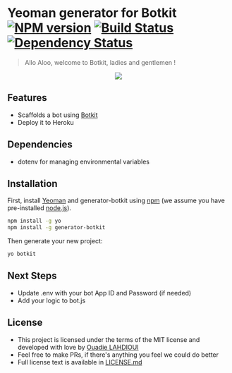 # Yeoman generator for Botkit [![NPM version][npm-image]][npm-url] [![Build Status][travis-image]][travis-url] [![Dependency Status][daviddm-image]][daviddm-url]
> Allo Aloo, welcome to Botkit, ladies and gentlemen !

<p align="center">
	<img src="https://github.com/ouadie-lahdioui/generator-botkit/blob/master/assets/yeomanBotkit.png">
</p>

## Features

- Scaffolds a bot using [Botkit](https://github.com/howdyai/botkit)
- Deploy it to Heroku

## Dependencies

- dotenv for managing environmental variables

## Installation

First, install [Yeoman](http://yeoman.io) and generator-botkit using [npm](https://www.npmjs.com/) (we assume you have pre-installed [node.js](https://nodejs.org/)).

```bash
npm install -g yo
npm install -g generator-botkit
```

Then generate your new project:

```bash
yo botkit
```

## Next Steps

- Update .env with your bot App ID and Password (if needed)
- Add your logic to bot.js

## License

- This project is licensed under the terms of the MIT license and developed with love by [Ouadie LAHDIOUI](www.twitter.com/lahdiouiouadie)
- Feel free to make PRs, if there's anything you feel we could do better
- Full license text is available in [LICENSE.md](LICENSE.md) 

[npm-image]: https://badge.fury.io/js/generator-botkit.svg
[npm-url]: https://npmjs.org/package/generator-botkit
[travis-image]: https://travis-ci.org/ouadie-lahdioui/generator-botkit.svg?branch=master
[travis-url]: https://travis-ci.org/ouadie-lahdioui/generator-botkit
[daviddm-image]: https://david-dm.org/ouadie-lahdioui/generator-botkit.svg?theme=shields.io
[daviddm-url]: https://david-dm.org/ouadie-lahdioui/generator-botkit
